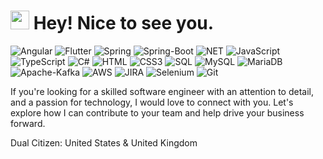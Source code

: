 <h1><img src="https://emojis.slackmojis.com/emojis/images/1531849430/4246/blob-sunglasses.gif?1531849430" width="30"/> Hey! Nice to see you.</h1>


![Angular](https://img.shields.io/badge/Angular-DD0031?style=flat-square&logo=angular&logoColor=black)
![Flutter](https://img.shields.io/badge/Flutter-02569B?style=flat-square&logo=flutter&logoColor=61DAFB)
![Spring](https://img.shields.io/badge/Spring-6DB33F?style=flat-square&logo=spring&logoColor=white)
![Spring-Boot](https://img.shields.io/badge/SpringBoot-6DB33F?style=flat-square&logo=springboot&logoColor=white)
![NET](https://img.shields.io/badge/.NET-512BD4?style=flat-square&logo=dotnet&logoColor=white)
![JavaScript](https://img.shields.io/badge/JavaScript-F7DF1E?style=flat-square&logo=javascript&logoColor=black)
![TypeScript](https://img.shields.io/badge/TypeScript-007ACC?style=flat-square&logo=typescript&logoColor=white)
![C#](https://img.shields.io/badge/C_Sharp-512BD4?style=flat-square&logo=csharp&logoColor=white)
![HTML](https://img.shields.io/badge/HTML5-E34F26?style=flat-square&logo=html5&logoColor=white)
![CSS3](https://img.shields.io/badge/CSS3-1572B6?style=flat-square&logo=css3&logoColor=white)
![SQL](https://img.shields.io/badge/SQL-4169E1?style=flat-square&logo=microsoftsqlserver&logoColor=black)
![MySQL](https://img.shields.io/badge/MySQL-005C84?style=flat-square&logo=mysql&logoColor=white)
![MariaDB](https://img.shields.io/badge/MariaDB-003545?style=flat-square&logo=mariadb&logoColor=white)
![Apache-Kafka](https://img.shields.io/badge/ApacheKafka-231F20?style=flat-square&logo=apache-kafka&logoColor=white)
![AWS](https://img.shields.io/badge/AWS-232F3E?style=flat-square&logo=amazonaws&logoColor=white)
![JIRA](https://img.shields.io/badge/JIRA-0052CC?style=flat-square&logo=jira&logoColor=white)
![Selenium](https://img.shields.io/badge/Selenium-43B02A?style=flat-square&logo=selenium&logoColor=white)
![Git](https://img.shields.io/badge/Git-F05032?style=flat-square&logo=git&logoColor=white)

If you're looking for a skilled software engineer with an attention to detail, and a passion for technology, I would love to connect with you. Let's explore how I can contribute to your team and help drive your business forward.

Dual Citizen: United States & United Kingdom

<!--
**rdonald/rdonald** is a ✨ _special_ ✨ repository because its `README.md` (this file) appears on your GitHub profile.

Here are some ideas to get you started:

- 🔭 I’m currently working on ...
- 🌱 I’m currently learning ...
- 👯 I’m looking to collaborate on ...
- 🤔 I’m looking for help with ...
- 💬 Ask me about ...
- 📫 How to reach me: ...
- 😄 Pronouns: ...
- ⚡ Fun fact: ...
-->
